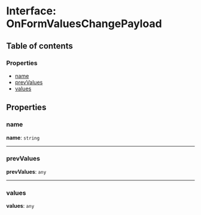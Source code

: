 # Interface: OnFormValuesChangePayload

## Table of contents

### Properties

* [name](/en/auto-docs/form-core/interfaces/OnFormValuesChangePayload.md#name)
* [prevValues](/en/auto-docs/form-core/interfaces/OnFormValuesChangePayload.md#prevvalues)
* [values](/en/auto-docs/form-core/interfaces/OnFormValuesChangePayload.md#values)

## Properties

### name

**name**: `string`

***

### prevValues

**prevValues**: `any`

***

### values

**values**: `any`
